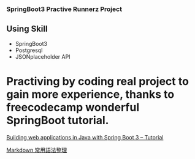 ### SpringBoot3 Practive Runnerz Project 

## Using Skill
- SpringBoot3
- Postgresql
- JSONplaceholder API


# Practiving by coding real project to gain more experience, thanks to freecodecamp wonderful SpringBoot tutorial.
[Building web applications in Java with Spring Boot 3 – Tutorial](https://youtu.be/31KTdfRH6nY?si=qqBSW7X9n5R7zY7e)

[Markdown 常用語法整理](https://sam.webspace.tw/2020/01/10/Markdown%20常用語法整理/)



